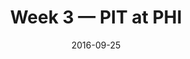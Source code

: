 ---
layout: game
title: Week 3 — PIT at PHI
season: 2016
game_id: 2016_03_PIT_PHI
week: 3
date: 2016-09-25
home_team: PHI
away_team: PIT
final_home: 
final_away: 
pbp_url: /assets/data/pbp/2016/2016_03_PIT_PHI.csv.gz
---